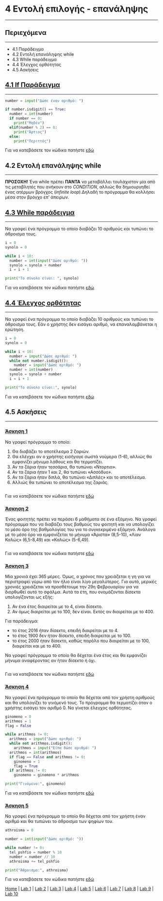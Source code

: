 # 4 Εντολή επιλογής - επανάληψης

---

## Περιεχόμενα

---

- 4.1 Παράδειγμα
- 4.2 Εντολή επανάληψης while
- 4.3 While παράδειγμα
- 4.4 Έλεγχος ορθότητας
- 4.5 Ασκήσεις

## [4.1 If Παράδειγμα](source/lab_04/lab_04_example_1.py)

---

```python
number = input("Δώσε έναν αριθμό: ")

if number.isdigit() == True:
  number = int(number)
  if number == 0:
    print("Μηδέν")
  elif(number % 2) == 0:
    print("Άρτιος")
  else:
    print("Περιττός")
```

Για να κατεβάσετε τον κώδικα πατήστε [εδώ](source/lab_04/lab_04_example_1.py)

## 4.2 Εντολή επανάληψης while

---

**ΠΡΟΣΟΧΗ!** Ένα while πρέπει **ΠΑΝΤΑ** να μεταβάλλει τουλάχιστον μία από τις μεταβλητές που ανήκουν στο *CONDITION*, αλλιώς θα δημιουργηθεί ένας ατέρμων βρόγχος (*infinite loop*).Δηλαδή το πρόγραμμα θα κολλήσει μέσα στον βρόγχο επ’ άπειρων.

## [4.3 While παράδειγμα](source/lab_04/lab_04_example_2.py)

---

Να γραφεί ένα πρόγραμμα το οποίο διαβάζει 10 αριθμούς και τυπώνει το άθροισμα τους.

```python
i = 0
synolo = 0

while i < 10:
  number = int(input("Δώσε αριθμό: "))
  synolo = synolo + number
  i = i + 1 

print("Το σύνολο είναι: ", synolo)
```

Για να κατεβάσετε τον κώδικα πατήστε [εδώ](source/lab_04/lab_04_example_2.py)

## [4.4 Έλεγχος ορθότητας](source/lab_04/lab_04_example_3.py)

---

Να γραφεί ένα πρόγραμμα το οποίο διαβάζει 10 αριθμούς και τυπώνει το άθροισμα τους. Εάν ο χρήστης δεν εισάγει αριθμό, να επαναλαμβάνεται η ερώτηση.

```python
i = 0
synolo = 0

while i < 10:
  number = input("Δώσε αριθμό: ")
  while not number.isdigit():
    number = input("Δώσε αριθμό: ")
  number = int(number)
  synolo = synolo + number
  i = i + 1 

print("Το σύνολο είναι:", synolo)
```

Για να κατεβάσετε τον κώδικα πατήστε [εδώ](source/lab_04/lab_04_example_3.py)

## 4.5 Ασκήσεις

---

### [Άσκηση 1](source/lab_04/lab_04_exercise_1.py)

Να γραφεί πρόγραμμα το οποίο:

1. Θα διαβάζει το αποτέλεσμα 2 ζαριών.
2. Θα ελέγχει αν ο χρήστης εισήγαγε σωστά νούμερα (1-6), αλλιώς θα εμφανίζει μήνυμα λάθους και θα τερματίζει.
3. Αν τα ζάρια ήταν τεσσάρια, θα τυπώνει «Ντορτια».
4. Αν τα ζάρια ήταν 1 και 2, θα τυπώνει «Ασσόδυο».
5. Αν τα ζάρια ήταν διπλά, θα τυπώνει «Διπλές» και το αποτέλεσμα.
6. Αλλιώς θα τυπώνει το αποτέλεσμα της ζαριάς.

```python

```

Για να κατεβάσετε τον κώδικα πατήστε [εδώ](source/lab_04/lab_04_exercise_1.py)

### [Άσκηση 2](source/lab_04/lab_04_exercise_2.py)

Ένας φοιτητής πρέπει να περάσει 6 μαθήματα σε ένα εξάμηνο. Να γραφεί πρόγραμμα που να διαβάζει τους βαθμούς του φοιτητή και να υπολογίζει το μέσο όρο της βαθμολογίας του για το συγκεκριμένο εξάμηνο. Ανάλογα με το μέσο όρο να εμφανίζεται το μήνυμα «Άριστα» (8,5-10), «Λίαν Καλώς» (6,5-8,49) και «Καλώς» (5-6,49).

```python

```

Για να κατεβάσετε τον κώδικα πατήστε [εδώ](source/lab_04/lab_04_exercise_2.py)

### [Άσκηση 3](source/lab_04/lab_04_exercise_3.py)

Μία χρονιά έχει 365 μέρες. Όμως, ο χρόνος που χρειάζεται η γη για να περιστραφεί γύρω από τον ήλιο είναι λίγο μεγαλύτερος. Για αυτό, μερικές χρονιές χρειάζεται να προσθέτουμε την 29η Φεβρουαρίου για να διορθωθεί αυτό το σφάλμα. Αυτά τα έτη, που ονομάζονται δίσεκτα
υπολογίζονται ως εξής:

1. Αν ένα έτος διαιρείται με το 4, είναι δίσεκτο.
2. Αν όμως διαιρείται με το 100, δεν είναι. Εκτός αν διαιρείται με το 400.

Για παράδειγμα:

- το έτος 2016 ήταν δίσεκτο, επειδή διαιρείται με το 4.
- το έτος 1900 δεν ήταν δίσεκτο, επειδή διαιρείται με το 100.
- το έτος 2000 ήταν δίσεκτο, καθώς παρόλο που διαιρείται με το 100, διαιρείται και με το 400.

Να γραφεί πρόγραμμα το οποίο θα δέχεται ένα έτος και θα εμφανίζει μήνυμα αναφέροντας αν ήταν δίσεκτο ή όχι.

```python

```

Για να κατεβάσετε τον κώδικα πατήστε [εδώ](source/lab_04/lab_04_exercise_3.py)

### [Άσκηση 4](source/lab_04/lab_04_exercise_4.py)

Να γραφεί ένα πρόγραμμα το οποίο θα δέχεται από τον χρήστη αριθμούς και θα υπολογίζει το γινόμενό τους. Το πρόγραμμα θα τερματίζει όταν ο χρήστης εισάγει τον αριθμό 0. Να γίνεται έλεγχος ορθότητας.

```python
ginomeno = 0
arithmos = 1
flag = False

while arithmos != 0:
  arithmos = input("Δώσε αριθμό: ")
  while not arithmos.isdigit():
    arithmos = input("Είπα δώσε αριθμό: ")
  arithmos = int(arithmos)
  if flag == False and arithmos != 0:
    ginomeno = 1
    flag = True
  if arithmos != 0:
    ginomeno = ginomeno * arithmos

print("Γινόμενο:", ginomeno)     
```

Για να κατεβάσετε τον κώδικα πατήστε [εδώ](source/lab_04/lab_04_exercise_4.py)

### [Άσκηση 5](source/lab_04/lab_04_exercise_5.py)

Να γραφεί ένα πρόγραμμα το οποίο θα δέχεται από τον χρήστη έναν αριθμό και θα τυπώνει το άθροισμα των ψηφίων του.

```python
athroisma = 0

number = int(input("Δώσε αριθμό: "))

while number != 0:
  tel_pshfio = number % 10
  number = number // 10
  athroisma += tel_pshfio

print("Άθροισμα:", athroisma)
```

Για να κατεβάσετε τον κώδικα πατήστε [εδώ](source/lab_04/lab_04_exercise_5.py)

[Home](../README.md) | [Lab 1](lab_01.md) | [Lab 2](lab_02.md) | [Lab 3](lab_03.md) | [Lab 4](lab_04.md) | [Lab 5](lab_05.md) | [Lab 6](lab_06.md) | [Lab 7](lab_07.md) | [Lab 8](lab_08.md) | [Lab 9](lab_09.md) | [Lab 10](lab_10.md)
